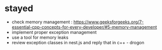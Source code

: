 # stayed
- check memory management : https://www.geeksforgeeks.org/7-essential-cpp-concepts-for-every-developer/#5-memory-management
- implement proper exception management
- use a tool for memory leaks
- review exception classes in nest.js and reply that in c++ - drogon